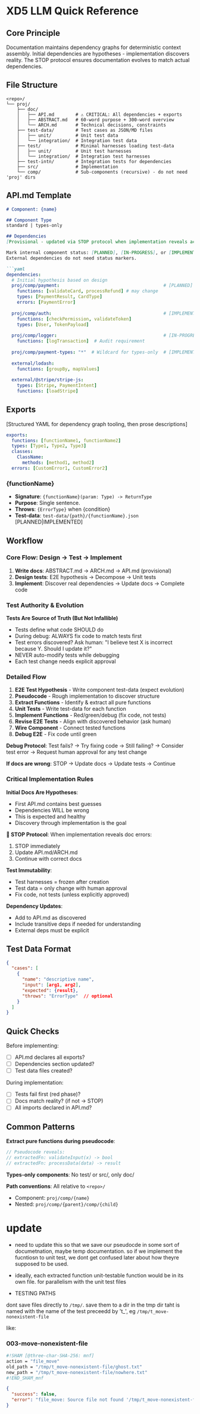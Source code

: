 # XD5 LLM Quick Reference

## Core Principle
Documentation maintains dependency graphs for deterministic context assembly. Initial dependencies are hypotheses - implementation discovers reality. The STOP protocol ensures documentation evolves to match actual dependencies.

## File Structure
```
<repo>/
└── proj/
    ├── doc/
    │   ├── API.md        # ⚠️ CRITICAL: All dependencies + exports
    │   ├── ABSTRACT.md   # 60-word purpose + 300-word overview
    │   └── ARCH.md       # Technical decisions, constraints
    ├── test-data/        # Test cases as JSON/MD files
    │   ├── unit/         # Unit test data
    │   └── integration/  # Integration test data
    ├── test/             # Minimal harnesses loading test-data
    │   ├── unit/         # Unit test harnesses
    │   └── integration/  # Integration test harnesses
    ├── test-intn/        # Integration tests for dependencies
    ├── src/              # Implementation
    └── comp/             # Sub-components (recursive) - do not need 'proj' dirs
```

## API.md Template
```markdown
# Component: {name}

## Component Type
standard | types-only

## Dependencies
[Provisional - updated via STOP protocol when implementation reveals actual needs]

Mark internal component status: [PLANNED], [IN-PROGRESS], or [IMPLEMENTED]
External dependencies do not need status markers.

```yaml
dependencies:
  # Initial hypothesis based on design
  proj/comp/payment:                                       # [PLANNED]
    functions: [validateCard, processRefund] # may change 
    types: [PaymentResult, CardType]
    errors: [PaymentError]
  
  proj/comp/auth:                                          # [IMPLEMENTED]
    functions: [checkPermission, validateToken]
    types: [User, TokenPayload]
  
  proj/comp/logger:                                        # [IN-PROGRESS]
    functions: [logTransaction]  # Audit requirement
  
  proj/comp/payment-types: "*"  # Wildcard for types-only  # [IMPLEMENTED] 
  
  external/lodash:
    functions: [groupBy, mapValues]
  
  external/@stripe/stripe-js:
    types: [Stripe, PaymentIntent]
    functions: [loadStripe]
```

## Exports
[Structured YAML for dependency graph tooling, then prose descriptions]

```yaml
exports:
  functions: [functionName1, functionName2]
  types: [Type1, Type2, Type3]
  classes:
    ClassName:
      methods: [method1, method2]
  errors: [CustomError1, CustomError2]
```

### {functionName}
- **Signature**: `{functionName}(param: Type) -> ReturnType`
- **Purpose**: Single sentence.
- **Throws**: `{ErrorType}` when {condition}
- **Test-data**: `test-data/{path}/{functionName}.json` [PLANNED|IMPLEMENTED]



## Workflow

### Core Flow: Design → Test → Implement

1. **Write docs**: ABSTRACT.md → ARCH.md → API.md (provisional)
2. **Design tests**: E2E hypothesis → Decompose → Unit tests  
3. **Implement**: Discover real dependencies → Update docs → Complete code

### Test Authority & Evolution

**Tests Are Source of Truth (But Not Infallible)**
- Tests define what code SHOULD do
- During debug: ALWAYS fix code to match tests first
- Test errors discovered? Ask human: "I believe test X is incorrect because Y. Should I update it?"
- NEVER auto-modify tests while debugging
- Each test change needs explicit approval

### Detailed Flow

1. **E2E Test Hypothesis** - Write component test-data (expect evolution)
2. **Pseudocode** - Rough implementation to discover structure
3. **Extract Functions** - Identify & extract all pure functions
4. **Unit Tests** - Write test-data for each function
5. **Implement Functions** - Red/green/debug (fix code, not tests)
6. **Revise E2E Tests** - Align with discovered behavior (ask human)
7. **Wire Component** - Connect tested functions
8. **Debug E2E** - Fix code until green

**Debug Protocol**: Test fails? → Try fixing code → Still failing? → Consider test error → Request human approval for any test change

**If docs are wrong**: STOP → Update docs → Update tests → Continue



### Critical Implementation Rules

**Initial Docs Are Hypotheses**: 
- First API.md contains best guesses
- Dependencies WILL be wrong
- This is expected and healthy
- Discovery through implementation is the goal

**🛑 STOP Protocol**: When implementation reveals doc errors:
1. STOP immediately
2. Update API.md/ARCH.md
3. Continue with correct docs

**Test Immutability**: 
- Test harnesses = frozen after creation
- Test data = only change with human approval
- Fix code, not tests (unless explicitly approved)

**Dependency Updates**:
- Add to API.md as discovered
- Include transitive deps if needed for understanding
- External deps must be explicit

## Test Data Format
```json
{
  "cases": [
    {
      "name": "descriptive name",
      "input": [arg1, arg2],
      "expected": {result},
      "throws": "ErrorType"  // optional
    }
  ]
}
```

## Quick Checks

Before implementing:
- [ ] API.md declares all exports?
- [ ] Dependencies section updated?
- [ ] Test data files created?

During implementation:
- [ ] Tests fail first (red phase)?
- [ ] Docs match reality? (if not → STOP)
- [ ] All imports declared in API.md?

## Common Patterns

**Extract pure functions during pseudocode**:
```javascript
// Pseudocode reveals:
// extractedFn: validateInput(x) -> bool
// extractedFn: processData(data) -> result
```

**Types-only components**: No test/ or src/, only doc/

**Path conventions**: All relative to `<repo>/`
- Component: `proj/comp/{name}`
- Nested: `proj/comp/{parent}/comp/{child}`


# update 

- need to update this so that we save our pseudocde in some sort of documetnation, maybe temp documentation.  so if we implement the fucntiosn to unit test, we dont get confused later about how theyre supposed to be used.

- ideally, each extracted function unit-testable function would be in its own file.  for parallelism with the unit test files

- TESTING PATHS

dont save files directly to `/tmp/`.  save them to a dir in the tmp dir taht is named with the name of the test preceedd by 't_', eg `/tmp/t_move-nonexistent-file`

like: 


### 003-move-nonexistent-file

```sh sham
#!SHAM [@three-char-SHA-256: mnf]
action = "file_move"
old_path = "/tmp/t_move-nonexistent-file/ghost.txt"
new_path = "/tmp/t_move-nonexistent-file/nowhere.txt"
#!END_SHAM_mnf
```

```json
{
  "success": false,
  "error": "file_move: Source file not found '/tmp/t_move-nonexistent-file/ghost.txt' (ENOENT)"
}
```
